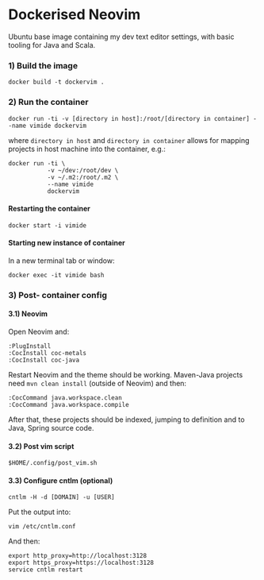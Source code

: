 # Dockerised Neovim

Ubuntu base image containing my dev text editor settings, with basic tooling for Java and Scala.

### 1) Build the image

    docker build -t dockervim .

### 2) Run the container

    docker run -ti -v [directory in host]:/root/[directory in container] --name vimide dockervim

where `directory in host` and `directory in container` allows for mapping projects in host machine into the
container, e.g.:

    docker run -ti \
               -v ~/dev:/root/dev \
               -v ~/.m2:/root/.m2 \
               --name vimide
               dockervim

#### Restarting the container

    docker start -i vimide

#### Starting new instance of container

In a new terminal tab or window:

    docker exec -it vimide bash

### 3) Post- container config

#### 3.1) Neovim

Open Neovim and:

    :PlugInstall
    :CocInstall coc-metals
    :CocInstall coc-java

Restart Neovim and the theme should be working.
Maven-Java projects need `mvn clean install` (outside of Neovim) and then:

    :CocCommand java.workspace.clean
    :CocCommand java.workspace.compile

After that, these projects should be indexed, jumping to definition and to Java, Spring source code.

#### 3.2) Post vim script

    $HOME/.config/post_vim.sh

#### 3.3) Configure cntlm (optional)

    cntlm -H -d [DOMAIN] -u [USER]

Put the output into:

    vim /etc/cntlm.conf

And then:

    export http_proxy=http://localhost:3128
    export https_proxy=https://localhost:3128
    service cntlm restart
